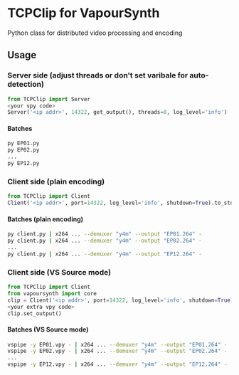 # TCPClip for VapourSynth
Python class for distributed video processing and encoding

## Usage

### Server side (adjust threads or don't set varibale for auto-detection)
```python
from TCPClip import Server
<your vpy code>
Server('<ip addr>', 14322, get_output(), threads=8, log_level='info')
```

#### Batches
```sh
py EP01.py
py EP02.py
...
py EP12.py
```

### Client side (plain encoding)
```python
from TCPClip import Client
Client('<ip addr>', port=14322, log_level='info', shutdown=True).to_stdout()
```

#### Batches (plain encoding)
```sh
py client.py | x264 ... --demuxer "y4m" --output "EP01.264" -
py client.py | x264 ... --demuxer "y4m" --output "EP02.264" -
...
py client.py | x264 ... --demuxer "y4m" --output "EP12.264" -
```

### Client side (VS Source mode)
```python
from TCPClip import Client
from vapoursynth import core
clip = Client('<ip addr>', port=14322, log_level='info', shutdown=True).as_source()
<your extra vpy code>
clip.set_output()
```

#### Batches (VS Source mode)
```sh
vspipe -y EP01.vpy - | x264 ... --demuxer "y4m" --output "EP01.264" -
vspipe -y EP02.vpy - | x264 ... --demuxer "y4m" --output "EP02.264" -
...
vspipe -y EP12.vpy - | x264 ... --demuxer "y4m" --output "EP12.264" -
```
